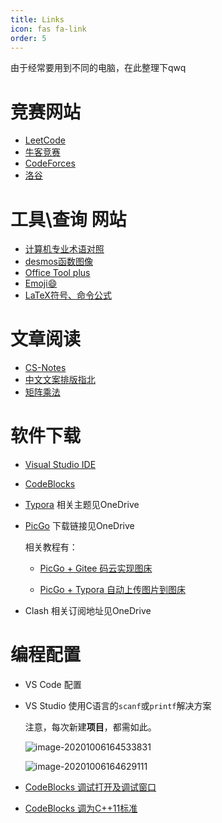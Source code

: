 ```yaml
---
title: Links
icon: fas fa-link
order: 5
---
```



由于经常要用到不同的电脑，在此整理下qwq

# 竞赛网站

+ [LeetCode](https://leetcode-cn.com/contest/)
+ [牛客竞赛](https://ac.nowcoder.com/acm/home)
+ [CodeForces](https://codeforces.com/contests)
+ [洛谷](https://www.luogu.com.cn/training/list)



# 工具\查询 网站
+ [计算机专业术语对照](https://github.com/EarsEyesMouth/computerese-cross-references)
+ [desmos函数图像](https://www.desmos.com/calculator?lang=zh-CN)
+ [Office Tool plus](https://www.coolhub.top/archives/67)
+ [Emoji:smile:](https://www.emojiall.com/zh-hans/all-emojis)
+ [LaTeX符号、命令公式](https://www.cnblogs.com/J-StrawHat/p/13452821.html)

# 文章阅读
+ [CS-Notes](https://github.com/CyC2018/CS-Notes)
+ [中文文案排版指北](https://github.com/sparanoid/chinese-copywriting-guidelines)
+ [矩阵乘法](https://www.luogu.com.cn/blog/shehuizhuyihao/post-zhen-sheng-fa)

# 软件下载

+ [Visual Studio IDE](https://visualstudio.microsoft.com/zh-hans/)

+ [CodeBlocks](http://www.codeblocks.org/downloads/26)

+ [Typora](https://typora.io/) 相关主题见OneDrive

+ [PicGo](https://github.com/Molunerfinn/PicGo/releases/tag/v2.2.2) 下载链接见OneDrive

  相关教程有：

  + [PicGo + Gitee 码云实现图床](https://www.jianshu.com/p/b69950a49ae2)

  + [PicGo + Typora 自动上传图片到图床](https://blog.csdn.net/bruce_6/article/details/104821531)

+ Clash  相关订阅地址见OneDrive

# 编程配置

+ VS Code 配置

+ VS Studio 使用C语言的`scanf`或`printf`解决方案

  注意，每次新建**项目**，都需如此。

  ![image-20201006164533831](https://gitee.com/j__strawhat/MyImages/raw/master/image-20201006164533831.png)

  ![image-20201006164629111](https://gitee.com/j__strawhat/MyImages/raw/master/image-20201006164629111.png)

+ [CodeBlocks 调试打开及调试窗口](https://www.cnblogs.com/J-StrawHat/p/13773769.html#%E6%89%93%E5%BC%80%E8%B0%83%E8%AF%95%E6%A8%A1%E5%BC%8F)

+ [CodeBlocks 调为C++11标准](https://www.cnblogs.com/J-StrawHat/p/13773769.html#c11%E6%A0%87%E5%87%86)